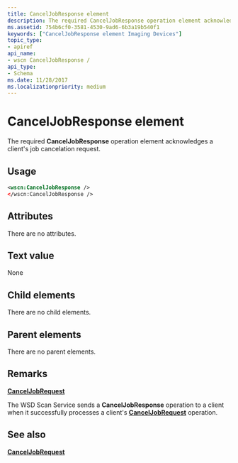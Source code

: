 ```yaml
---
title: CancelJobResponse element
description: The required CancelJobResponse operation element acknowledges a client's job cancelation request.
ms.assetid: 754b6cf0-3581-4530-9ad6-6b3a19b540f1
keywords: ["CancelJobResponse element Imaging Devices"]
topic_type:
- apiref
api_name:
- wscn CancelJobResponse /
api_type:
- Schema
ms.date: 11/28/2017
ms.localizationpriority: medium
---
```


# CancelJobResponse element


The required **CancelJobResponse** operation element acknowledges a client's job cancelation request.

Usage
-----

```xml
<wscn:CancelJobResponse />
</wscn:CancelJobResponse />
```

Attributes
----------

There are no attributes.

Text value
----------

None

## Child elements


There are no child elements.

## Parent elements


There are no parent elements.

Remarks
-------

[**CancelJobRequest**](canceljobrequest.md)

The WSD Scan Service sends a **CancelJobResponse** operation to a client when it successfully processes a client's [**CancelJobRequest**](canceljobrequest.md) operation.

## See also


[**CancelJobRequest**](canceljobrequest.md)

 

 






